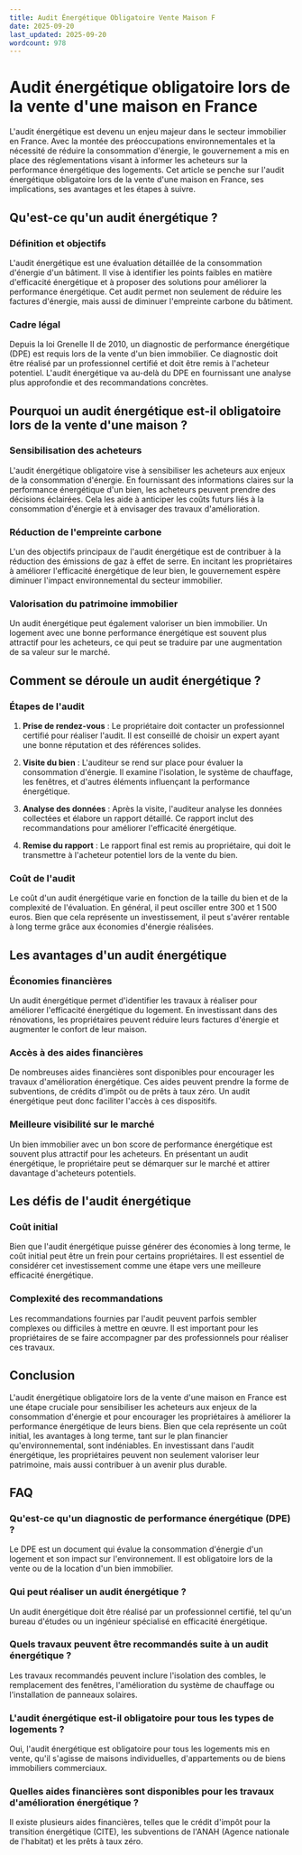 ```yaml
---
title: Audit Énergétique Obligatoire Vente Maison F
date: 2025-09-20
last_updated: 2025-09-20
wordcount: 978
---
```


# Audit énergétique obligatoire lors de la vente d'une maison en France

L'audit énergétique est devenu un enjeu majeur dans le secteur immobilier en France. Avec la montée des préoccupations environnementales et la nécessité de réduire la consommation d'énergie, le gouvernement a mis en place des réglementations visant à informer les acheteurs sur la performance énergétique des logements. Cet article se penche sur l'audit énergétique obligatoire lors de la vente d'une maison en France, ses implications, ses avantages et les étapes à suivre.

## Qu'est-ce qu'un audit énergétique ?

### Définition et objectifs

L'audit énergétique est une évaluation détaillée de la consommation d'énergie d'un bâtiment. Il vise à identifier les points faibles en matière d'efficacité énergétique et à proposer des solutions pour améliorer la performance énergétique. Cet audit permet non seulement de réduire les factures d'énergie, mais aussi de diminuer l'empreinte carbone du bâtiment.

### Cadre légal

Depuis la loi Grenelle II de 2010, un diagnostic de performance énergétique (DPE) est requis lors de la vente d'un bien immobilier. Ce diagnostic doit être réalisé par un professionnel certifié et doit être remis à l'acheteur potentiel. L'audit énergétique va au-delà du DPE en fournissant une analyse plus approfondie et des recommandations concrètes.

## Pourquoi un audit énergétique est-il obligatoire lors de la vente d'une maison ?

### Sensibilisation des acheteurs

L'audit énergétique obligatoire vise à sensibiliser les acheteurs aux enjeux de la consommation d'énergie. En fournissant des informations claires sur la performance énergétique d'un bien, les acheteurs peuvent prendre des décisions éclairées. Cela les aide à anticiper les coûts futurs liés à la consommation d'énergie et à envisager des travaux d'amélioration.

### Réduction de l'empreinte carbone

L'un des objectifs principaux de l'audit énergétique est de contribuer à la réduction des émissions de gaz à effet de serre. En incitant les propriétaires à améliorer l'efficacité énergétique de leur bien, le gouvernement espère diminuer l'impact environnemental du secteur immobilier.

### Valorisation du patrimoine immobilier

Un audit énergétique peut également valoriser un bien immobilier. Un logement avec une bonne performance énergétique est souvent plus attractif pour les acheteurs, ce qui peut se traduire par une augmentation de sa valeur sur le marché.

## Comment se déroule un audit énergétique ?

### Étapes de l'audit

1. **Prise de rendez-vous** : Le propriétaire doit contacter un professionnel certifié pour réaliser l'audit. Il est conseillé de choisir un expert ayant une bonne réputation et des références solides.
   
2. **Visite du bien** : L'auditeur se rend sur place pour évaluer la consommation d'énergie. Il examine l'isolation, le système de chauffage, les fenêtres, et d'autres éléments influençant la performance énergétique.

3. **Analyse des données** : Après la visite, l'auditeur analyse les données collectées et élabore un rapport détaillé. Ce rapport inclut des recommandations pour améliorer l'efficacité énergétique.

4. **Remise du rapport** : Le rapport final est remis au propriétaire, qui doit le transmettre à l'acheteur potentiel lors de la vente du bien.

### Coût de l'audit

Le coût d'un audit énergétique varie en fonction de la taille du bien et de la complexité de l'évaluation. En général, il peut osciller entre 300 et 1 500 euros. Bien que cela représente un investissement, il peut s'avérer rentable à long terme grâce aux économies d'énergie réalisées.

## Les avantages d'un audit énergétique

### Économies financières

Un audit énergétique permet d'identifier les travaux à réaliser pour améliorer l'efficacité énergétique du logement. En investissant dans des rénovations, les propriétaires peuvent réduire leurs factures d'énergie et augmenter le confort de leur maison.

### Accès à des aides financières

De nombreuses aides financières sont disponibles pour encourager les travaux d'amélioration énergétique. Ces aides peuvent prendre la forme de subventions, de crédits d'impôt ou de prêts à taux zéro. Un audit énergétique peut donc faciliter l'accès à ces dispositifs.

### Meilleure visibilité sur le marché

Un bien immobilier avec un bon score de performance énergétique est souvent plus attractif pour les acheteurs. En présentant un audit énergétique, le propriétaire peut se démarquer sur le marché et attirer davantage d'acheteurs potentiels.

## Les défis de l'audit énergétique

### Coût initial

Bien que l'audit énergétique puisse générer des économies à long terme, le coût initial peut être un frein pour certains propriétaires. Il est essentiel de considérer cet investissement comme une étape vers une meilleure efficacité énergétique.

### Complexité des recommandations

Les recommandations fournies par l'audit peuvent parfois sembler complexes ou difficiles à mettre en œuvre. Il est important pour les propriétaires de se faire accompagner par des professionnels pour réaliser ces travaux.

## Conclusion

L'audit énergétique obligatoire lors de la vente d'une maison en France est une étape cruciale pour sensibiliser les acheteurs aux enjeux de la consommation d'énergie et pour encourager les propriétaires à améliorer la performance énergétique de leurs biens. Bien que cela représente un coût initial, les avantages à long terme, tant sur le plan financier qu'environnemental, sont indéniables. En investissant dans l'audit énergétique, les propriétaires peuvent non seulement valoriser leur patrimoine, mais aussi contribuer à un avenir plus durable.

## FAQ

### Qu'est-ce qu'un diagnostic de performance énergétique (DPE) ?

Le DPE est un document qui évalue la consommation d'énergie d'un logement et son impact sur l'environnement. Il est obligatoire lors de la vente ou de la location d'un bien immobilier.

### Qui peut réaliser un audit énergétique ?

Un audit énergétique doit être réalisé par un professionnel certifié, tel qu'un bureau d'études ou un ingénieur spécialisé en efficacité énergétique.

### Quels travaux peuvent être recommandés suite à un audit énergétique ?

Les travaux recommandés peuvent inclure l'isolation des combles, le remplacement des fenêtres, l'amélioration du système de chauffage ou l'installation de panneaux solaires.

### L'audit énergétique est-il obligatoire pour tous les types de logements ?

Oui, l'audit énergétique est obligatoire pour tous les logements mis en vente, qu'il s'agisse de maisons individuelles, d'appartements ou de biens immobiliers commerciaux.

### Quelles aides financières sont disponibles pour les travaux d'amélioration énergétique ?

Il existe plusieurs aides financières, telles que le crédit d'impôt pour la transition énergétique (CITE), les subventions de l'ANAH (Agence nationale de l'habitat) et les prêts à taux zéro.